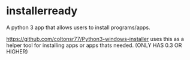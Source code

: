 # installerready

A python 3 app that allows users to install programs/apps.

https://github.com/coltonsr77/Python3-windows-installer uses this as a helper tool for installing apps or apps thats needed. (ONLY HAS 0.3 OR HIGHER)
